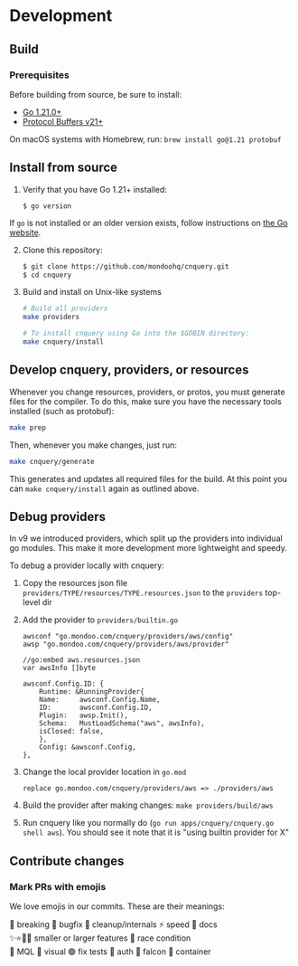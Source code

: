 # Development

## Build

### Prerequisites

Before building from source, be sure to install:

- [Go 1.21.0+](https://golang.org/dl/)
- [Protocol Buffers v21+](https://github.com/protocolbuffers/protobuf/releases)

On macOS systems with Homebrew, run: `brew install go@1.21 protobuf`

## Install from source

1. Verify that you have Go 1.21+ installed:

   ```
   $ go version
   ```

If `go` is not installed or an older version exists, follow instructions on [the Go website](https://golang.org/doc/install).

2. Clone this repository:

   ```sh
   $ git clone https://github.com/mondoohq/cnquery.git
   $ cd cnquery
   ```

3. Build and install on Unix-like systems

   ```sh
   # Build all providers
   make providers

   # To install cnquery using Go into the $GOBIN directory:
   make cnquery/install
   ```

## Develop cnquery, providers, or resources

Whenever you change resources, providers, or protos, you must generate files for the compiler. To do this, make sure you have the necessary tools installed (such as protobuf):

```bash
make prep
```

Then, whenever you make changes, just run:

```bash
make cnquery/generate
```

This generates and updates all required files for the build. At this point you can `make cnquery/install` again as outlined above.

## Debug providers

In v9 we introduced providers, which split up the providers into individual go modules. This make it more development more lightweight and speedy.

To debug a provider locally with cnquery:

1. Copy the resources json file `providers/TYPE/resources/TYPE.resources.json` to the `providers` top-level dir
2. Add the provider to `providers/builtin.go`

   ```
   awsconf "go.mondoo.com/cnquery/providers/aws/config"
   awsp "go.mondoo.com/cnquery/providers/aws/provider"

   //go:embed aws.resources.json
   var awsInfo []byte

   awsconf.Config.ID: {
       Runtime: &RunningProvider{
       Name:     awsconf.Config.Name,
       ID:       awsconf.Config.ID,
       Plugin:   awsp.Init(),
       Schema:   MustLoadSchema("aws", awsInfo),
       isClosed: false,
       },
       Config: &awsconf.Config,
   },
   ```

3. Change the local provider location in `go.mod`

   `replace go.mondoo.com/cnquery/providers/aws => ./providers/aws`

4. Build the provider after making changes: `make providers/build/aws`
5. Run cnquery like you normally do (`go run apps/cnquery/cnquery.go shell aws`). You should see it note that it is "using builtin provider for X"

## Contribute changes

### Mark PRs with emojis

We love emojis in our commits. These are their meanings:

🛑 breaking 🐛 bugfix 🧹 cleanup/internals ⚡ speed 📄 docs  
✨⭐🌟🌠 smaller or larger features 🐎 race condition  
🌙 MQL 🌈 visual 🟢 fix tests 🎫 auth 🦅 falcon 🐳 container
